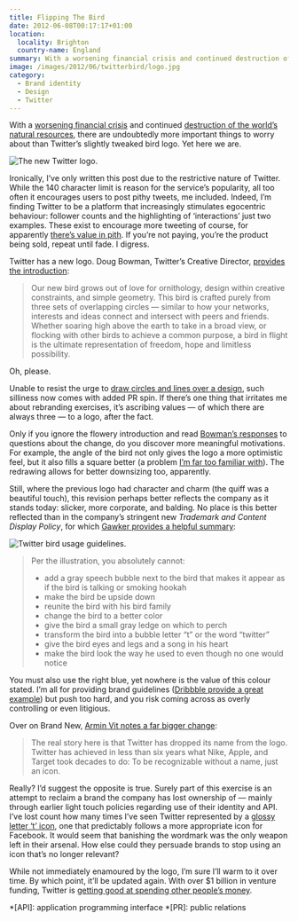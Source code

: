 ```yaml
---
title: Flipping The Bird
date: 2012-06-08T00:17:17+01:00
location:
  locality: Brighton
  country-name: England
summary: With a worsening financial crisis and continued destruction of the world’s natural resources, there are undoubtedly more important things to worry about than Twitter’s slightly tweaked bird logo. Yet here we are.
image: /images/2012/06/twitterbird/logo.jpg
category:
  - Brand identity
  - Design
  - Twitter
---
```

With a [worsening financial crisis][1] and continued [destruction of the world’s natural resources][2], there are undoubtedly more important things to worry about than Twitter’s slightly tweaked bird logo. Yet here we are.

![](/images/2012/06/twitterbird/logo.jpg 'The new Twitter logo.')

Ironically, I’ve only written this post due to the restrictive nature of Twitter. While the 140 character limit is reason for the service’s popularity, all too often it encourages users to post pithy tweets, me included. Indeed, I’m finding Twitter to be a platform that increasingly stimulates egocentric behaviour: follower counts and the highlighting of ‘interactions’ just two examples. These exist to encourage more tweeting of course, for apparently [there’s value in pith][3]. If you’re not paying, you’re the product being sold, repeat until fade. I digress.

Twitter has a new logo. Doug Bowman, Twitter’s Creative Director, [provides the introduction][4]:

> Our new bird grows out of love for ornithology, design within creative constraints, and simple geometry. This bird is crafted purely from three sets of overlapping circles — similar to how your networks, interests and ideas connect and intersect with peers and friends. Whether soaring high above the earth to take in a broad view, or flocking with other birds to achieve a common purpose, a bird in flight is the ultimate representation of freedom, hope and limitless possibility.

Oh, please.

Unable to resist the urge to [draw circles and lines over a design][5], such silliness now comes with added PR spin. If there’s one thing that irritates me about rebranding exercises, it’s ascribing values — of which there are always three — to a logo, after the fact.

Only if you ignore the flowery introduction and read [Bowman’s responses][6] to questions about the change, do you discover more meaningful motivations. For example, the angle of the bird not only gives the logo a more optimistic feel, but it also fills a square better (a problem [I’m far too familiar with][7]). The redrawing allows for better downsizing too, apparently.

Still, where the previous logo had character and charm (the quiff was a beautiful touch), this revision perhaps better reflects the company as it stands today: slicker, more corporate, and balding. No place is this better reflected than in the company’s stringent new <cite>Trademark and Content Display Policy</cite>, for which [Gawker provides a helpful summary][8]:

![](/images/2012/06/twitterbird/donts.png 'Twitter bird usage guidelines.')

> Per the illustration, you absolutely cannot:
>
> * add a gray speech bubble next to the bird that makes it appear as if the bird is talking or smoking hookah
> * make the bird be upside down
> * reunite the bird with his bird family
> * change the bird to a better color
> * give the bird a small gray ledge on which to perch
> * transform the bird into a bubble letter “t” or the word “twitter”
> * give the bird eyes and legs and a song in his heart
> * make the bird look the way he used to even though no one would notice

You must also use the right blue, yet nowhere is the value of this colour stated. I’m all for providing brand guidelines ([Dribbble provide a great example][9]) but push too hard, and you risk coming across as overly controlling or even litigious.

Over on Brand New, [Armin Vit notes a far bigger change][10]:

> The real story here is that Twitter has dropped its name from the logo. Twitter has achieved in less than six years what Nike, Apple, and Target took decades to do: To be recognizable without a name, just an icon.

Really? I’d suggest the opposite is true. Surely part of this exercise is an attempt to reclaim a brand the company has lost ownership of — mainly through earlier light touch policies regarding use of their identity and API. I’ve lost count how many times I’ve seen Twitter represented by a [glossy letter ‘t’ icon][11], one that predictably follows a more appropriate icon for Facebook. It would seem that banishing the wordmark was the only weapon left in their arsenal. How else could they persuade brands to stop using an icon that’s no longer relevant?

While not immediately enamoured by the logo, I’m sure I’ll warm to it over time. By which point, it’ll be updated again. With over $1 billion in venture funding, Twitter is [getting good at spending other people’s money][12].

[1]: https://www.bbc.co.uk/news/business-18094883
[2]: https://www.nytimes.com/2012/05/24/science/earth/shell-arctic-ocean-drilling-stands-to-open-new-oil-frontier.html
[3]: https://www.bbc.co.uk/news/technology-17178022
[4]: https://blog.twitter.com/official/en_us/a/2012/taking-flight-twitterbird.html
[5]: https://www.flickr.com/photos/stop/5034665936/
[6]: https://twitter.com/search/from%3Astop%20since%3A2012-06-07%20until%3A2012-06-08
[7]: /2009/06/social_media_icons
[8]: https://gawker.com/5916390/is-twitters-logo-change-the-most-revolutionary-re-branding-of-the-modern-era
[9]: https://dribbble.com/branding
[10]: https://underconsideration.com/brandnew/archives/twitter_gives_you_the_bird.php
[11]: https://www.iconfinder.com/icons/10958/bloglovin_social_media_icon#size=128
[12]: https://signalvnoise.com/posts/2636-the-things-you-do-more-often-are-the-things

*[API]: application programming interface
*[PR]: public relations

